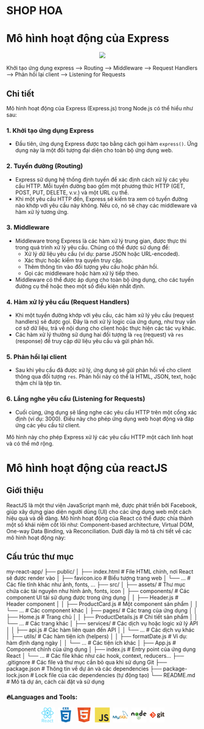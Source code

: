 # SHOP HOA



# Mô hình hoạt động của Express

<div id="header" align="center">
  <img src="https://media.giphy.com/media/M9gbBd9nbDrOTu1Mqx/giphy.gif" width="100"/>
</div>

Khởi tạo ứng dụng express --> Routing --> Middleware --> Request Handlers --> Phản hồi lại client --> Listening for Requests

## Chi tiết

Mô hình hoạt động của Express (Express.js) trong Node.js có thể hiểu như sau:

### 1. **Khởi tạo ứng dụng Express**
   - Đầu tiên, ứng dụng Express được tạo bằng cách gọi hàm `express()`. Ứng dụng này là một đối tượng đại diện cho toàn bộ ứng dụng web.

### 2. **Tuyến đường (Routing)**
   - Express sử dụng hệ thống định tuyến để xác định cách xử lý các yêu cầu HTTP. Mỗi tuyến đường bao gồm một phương thức HTTP (GET, POST, PUT, DELETE, v.v.) và một URL cụ thể.
   - Khi một yêu cầu HTTP đến, Express sẽ kiểm tra xem có tuyến đường nào khớp với yêu cầu này không. Nếu có, nó sẽ chạy các middleware và hàm xử lý tương ứng.

### 3. **Middleware**
   - Middleware trong Express là các hàm xử lý trung gian, được thực thi trong quá trình xử lý yêu cầu. Chúng có thể được sử dụng để:
     - Xử lý dữ liệu yêu cầu (ví dụ: parse JSON hoặc URL-encoded).
     - Xác thực hoặc kiểm tra quyền truy cập.
     - Thêm thông tin vào đối tượng yêu cầu hoặc phản hồi.
     - Gọi các middleware hoặc hàm xử lý tiếp theo.
   - Middleware có thể được áp dụng cho toàn bộ ứng dụng, cho các tuyến đường cụ thể hoặc theo một số điều kiện nhất định.

### 4. **Hàm xử lý yêu cầu (Request Handlers)**
   - Khi một tuyến đường khớp với yêu cầu, các hàm xử lý yêu cầu (request handlers) sẽ được gọi. Đây là nơi xử lý logic của ứng dụng, như truy vấn cơ sở dữ liệu, trả về nội dung cho client hoặc thực hiện các tác vụ khác.
   - Các hàm xử lý thường sử dụng hai đối tượng là `req` (request) và `res` (response) để truy cập dữ liệu yêu cầu và gửi phản hồi.

### 5. **Phản hồi lại client**
   - Sau khi yêu cầu đã được xử lý, ứng dụng sẽ gửi phản hồi về cho client thông qua đối tượng `res`. Phản hồi này có thể là HTML, JSON, text, hoặc thậm chí là tệp tin.

### 6. **Lắng nghe yêu cầu (Listening for Requests)**
   - Cuối cùng, ứng dụng sẽ lắng nghe các yêu cầu HTTP trên một cổng xác định (ví dụ: 3000). Điều này cho phép ứng dụng web hoạt động và đáp ứng các yêu cầu từ client.

Mô hình này cho phép Express xử lý các yêu cầu HTTP một cách linh hoạt và có thể mở rộng.

# Mô hình hoạt động của reactJS
## Giới thiệu
ReactJS là một thư viện JavaScript mạnh mẽ, được phát triển bởi Facebook, giúp xây dựng giao diện người dùng (UI) cho các ứng dụng web một cách hiệu quả và dễ dàng. Mô hình hoạt động của React có thể được chia thành một số khái niệm cốt lõi như: Component-based architecture, Virtual DOM, One-way Data Binding, và Reconciliation. Dưới đây là mô tả chi tiết về các mô hình hoạt động này:

## Cấu trúc thư mục
my-react-app/
├── public/
│   ├── index.html          # File HTML chính, nơi React sẽ được render vào
│   ├── favicon.ico         # Biểu tượng trang web
│   └── ...                 # Các file tĩnh khác như ảnh, fonts, ...
├── src/
│   ├── assets/             # Thư mục chứa các tài nguyên như hình ảnh, fonts, icon
│   ├── components/         # Các component UI tái sử dụng được trong ứng dụng
│   │   ├── Header.js       # Header component
│   │   ├── ProductCard.js  # Một component sản phẩm
│   │   └── ...             # Các component khác
│   ├── pages/              # Các trang của ứng dụng
│   │   ├── Home.js         # Trang chủ
│   │   ├── ProductDetails.js # Chi tiết sản phẩm
│   │   └── ...             # Các trang khác
│   ├── services/           # Các dịch vụ hoặc logic xử lý API
│   │   ├── api.js          # Các hàm liên quan đến API
│   │   └── ...             # Các dịch vụ khác
│   ├── utils/              # Các hàm tiện ích (helpers)
│   │   ├── formatDate.js   # Ví dụ: hàm định dạng ngày
│   │   └── ...             # Các tiện ích khác
│   ├── App.js              # Component chính của ứng dụng
│   ├── index.js            # Entry point của ứng dụng React
│   └── ...                 # Các file khác như các hook, context, reducers...
├── .gitignore              # Các file và thư mục cần bỏ qua khi sử dụng Git
├── package.json            # Thông tin về dự án và các dependencies
├── package-lock.json       # Lock file của các dependencies (tự động tạo)
└── README.md               # Mô tả dự án, cách cài đặt và sử dụng


<h3 align="left">🔥Languages and Tools:</h3>
<div align="center">
  <img src="https://github.com/devicons/devicon/blob/master/icons/react/react-original-wordmark.svg" title="React" alt="React" width="40" height="40"/>&nbsp;
  <img src="https://github.com/devicons/devicon/blob/master/icons/css3/css3-plain-wordmark.svg"  title="CSS3" alt="CSS" width="40" height="40"/>&nbsp;
  <img src="https://github.com/devicons/devicon/blob/master/icons/html5/html5-original.svg" title="HTML5" alt="HTML" width="40" height="40"/>&nbsp;
  <img src="https://github.com/devicons/devicon/blob/master/icons/javascript/javascript-original.svg" title="JavaScript" alt="JavaScript" width="40" height="40"/>&nbsp;
  <img src="https://github.com/devicons/devicon/blob/master/icons/mysql/mysql-original-wordmark.svg" title="MySQL"  alt="MySQL" width="40" height="40"/>&nbsp;
  <img src="https://github.com/devicons/devicon/blob/master/icons/nodejs/nodejs-original-wordmark.svg" title="NodeJS" alt="NodeJS" width="40" height="40"/>&nbsp;
  <img src="https://github.com/devicons/devicon/blob/master/icons/git/git-original-wordmark.svg" title="Git" **alt="Git" width="40" height="40"/>
</div>


